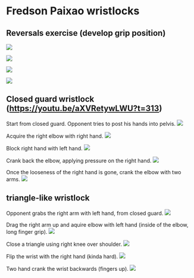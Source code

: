 # Fredson Paixao wristlocks



## Reversals exercise (develop grip position)

![](figs/paixao/position-1.png)

![](figs/paixao/position-2.png)

![](figs/paixao/position-3.png)

![](figs/paixao/position-4.png)


## Closed guard wristlock (https://youtu.be/aXVRetywLWU?t=313)

Start from closed guard. Opponent tries to post his hands into pelvis.
![](figs/paixao/closed-guard-1.png)


Acquire the right elbow with right hand.
![](figs/paixao/closed-guard-2.png)

Block right hand with left hand.
![](figs/paixao/closed-guard-3.png)


Crank back the elbow, applying pressure on the right hand.
![](figs/paixao/closed-guard-4.png)

Once the looseness of the right hand is gone, crank the elbow with two arms.
![](figs/paixao/closed-guard-5.png)



## triangle-like wristlock

Opponent grabs the right arm with left hand, from closed guard.
![](figs/paixao/triangle-1.png)


Drag the right arm up and aquire elbow with left hand (inside of the elbow, long finger grip).
![](figs/paixao/triangle-2.png)


Close a triangle using right knee over shoulder.
![](figs/paixao/triangle-3.png)


Flip the wrist with the right hand (kinda hard).
![](figs/paixao/triangle-4.png)


Two hand crank the wrist backwards (fingers up).
![](figs/paixao/triangle-5.png)



